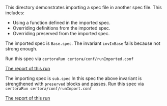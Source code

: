 This directory demonstrates importing a spec file in another spec file.
This includes:
- Using a function defined in the imported spec.
- Overriding definitions from the imported spec.
- Overriding preserved from the imported spec.

The imported spec is `Base.spec`.
The invariant `invInBase` fails because not strong enough.

Run this spec via
```certoraRun certora/conf/runImported.conf```

[The report of this run](https://prover.certora.com/output/1902/41975cd5c11248cc8bab03c8631ba3de?anonymousKey=e862f233939d5cc5c2e75e5b5001d96b37ffe87d)

The importing spec is `sub.spec`
In this spec the above invariant is strengthened with `preserved` blocks and passes.
Run this spec via
```certoraRun certora/conf/runImport.conf```

[The report of this run](https://prover.certora.com/output/1902/7490813e5ec94e8089de1e96abfd297f?anonymousKey=4316608d5e7c0b72c4e25aa551a31d3846f15cf9)

